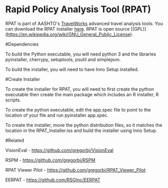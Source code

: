 # Rapid Policy Analysis Tool (RPAT)

RPAT is part of AASHTO's [TravelWorks](https://planningtools.transportation.org/10/travelworks.html) advanced travel analysis tools.  You can download the RPAT installer [here](https://planningtools.transportation.org/551/rapid-policy-analysis-tool.html).  RPAT is open source [(GPL)] (https://en.wikipedia.org/wiki/GNU_General_Public_License).

#Dependencies

To build the Python executable, you will need python 3 and the libraries pyinstaller, cherrypy, setuptools, psutil and simplejson.

To build the installer, you will need to have Inno Setup installed.

#Create Installer

To create the installer for RPAT, you will need to first create the python executable then create the main package which includes an R installer, R scripts.

To create the python executable, edit the app.spec file to point to the location of your file and run pyinstaller app.spec.

To create the installer, move the python distribution files, so it matches the location in the RPAT_Installer.iss and build the installer using Inno Setup.

#Related

VisionEval - https://github.com/gregorbj/VisionEval

RSPM - https://github.com/gregorbj/RSPM

RPAT Viewer Pilot - https://github.com/gregorbj/RPAT_Viewer_Pilot

EERPAT - https://github.com/RSGInc/EERPAT

